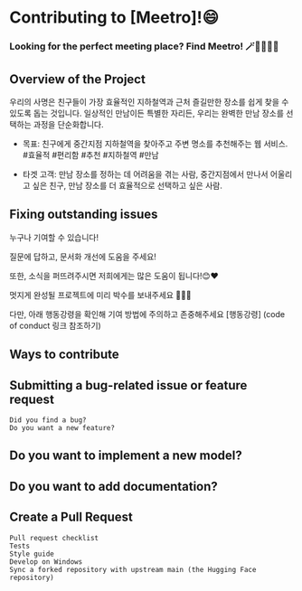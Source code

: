 # Contributing to [Meetro]!😄

### Looking for the perfect meeting place? Find Meetro! 🪄🧩🚄🚅🚊

## Overview of the Project

우리의 사명은 친구들이 가장 효율적인 지하철역과 근처 즐길만한 장소를 쉽게 찾을 수 있도록 돕는 것입니다. 일상적인 만남이든 특별한 자리든, 우리는 완벽한 만남 장소를 선택하는 과정을 단순화합니다.

* 목표: 친구에게 중간지점 지하철역을 찾아주고 주변 명소를 추천해주는 웹 서비스. #효율적 #편리함 #추천 #지하철역 #만남

* 타겟 고객: 만남 장소를 정하는 데 어려움을 겪는 사람, 중간지점에서 만나서 어울리고 싶은 친구, 만남 장소를 더 효율적으로 선택하고 싶은 사람.

## Fixing outstanding issues
누구나 기여할 수 있습니다!

질문에 답하고, 문서화 개선에 도움을 주세요!

또한, 소식을 퍼뜨려주시면 저희에게는 많은 도움이 됩니다!😊❤️

멋지게 완성될 프로젝트에 미리 박수를 보내주세요 👏👏👏

다만, 아래 행동강령을 확인해 기여 방법에 주의하고 존중해주세요
[행동강령] (code of conduct 링크 참조하기)

## Ways to contribute
## Submitting a bug-related issue or feature request
    Did you find a bug?
    Do you want a new feature?
## Do you want to implement a new model?
## Do you want to add documentation?
## Create a Pull Request
    Pull request checklist
    Tests
    Style guide
    Develop on Windows
    Sync a forked repository with upstream main (the Hugging Face repository)
